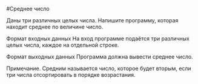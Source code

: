 #Среднее число

Даны три различных целых числа. Напишите программу, которая находит среднее по величине число.

Формат входных данных
На вход программе подаётся три различных целых числа, каждое на отдельной строке.

Формат выходных данных
Программа должна вывести среднее число.

Примечание. Средним называется число, которое будет вторым, если три числа отсортировать в порядке возрастания.